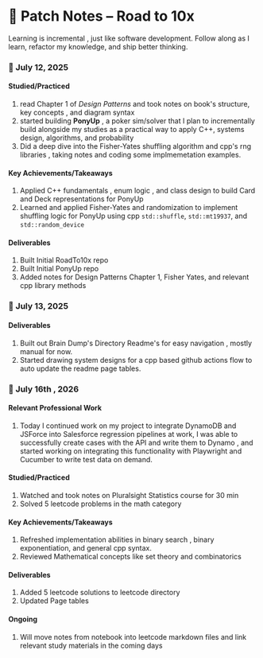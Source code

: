 # 🧠 Patch Notes – Road to 10x

Learning is incremental , just like software development. 
Follow along as I learn, refactor my knowledge, and ship better thinking.

### 📅 July 12, 2025

#### Studied/Practiced
1. read Chapter 1 of *Design Patterns* and took notes on book's structure, key concepts , and diagram syntax
1. started building **PonyUp** , a poker sim/solver that I plan to incrementally build alongside my studies as a practical way to apply C++, systems design, algorithms, and probability
1. Did a deep dive into the Fisher-Yates shuffling algorithm and cpp's rng libraries , taking notes and coding some implmemetation examples.
#### Key Achievements/Takeaways
1.  Applied C++ fundamentals , enum logic , and class design to build Card and Deck representations for PonyUp
1. Learned and applied Fisher-Yates and randomization to implement shuffling logic for PonyUp using cpp `std::shuffle`, `std::mt19937`, and `std::random_device` 

#### Deliverables
1. Built Initial RoadTo10x repo 
2. Built Initial PonyUp repo
3. Added notes for Design Patterns Chapter 1,  Fisher Yates, and relevant cpp library methods

### 📅 July 13, 2025

#### Deliverables 
1. Built out Brain Dump's Directory Readme's for easy navigation , mostly manual for now. 
2. Started drawing system designs for a cpp based github actions flow to auto update the readme page tables. 

### 📅 July 16th , 2026

#### Relevant Professional Work
1. Today I continued work on my project to integrate DynamoDB and JSForce into Salesforce regression pipelines at work, I was able to successfully create cases with the API and write them to Dynamo , and started working on integrating this functionality with Playwright and Cucumber to write test data on demand. 

#### Studied/Practiced
1. Watched and took notes on Pluralsight Statistics course for 30 min 
2. Solved 5 leetcode problems in the math category

#### Key Achievements/Takeaways
1. Refreshed implementation abilities in binary search , binary exponentiation, and general cpp syntax.
2. Reviewed Mathematical concepts like set theory and combinatorics

#### Deliverables
1. Added 5 leetcode solutions to leetcode directory
2. Updated Page tables 

#### Ongoing 

1. Will move notes from notebook into leetcode markdown files and link relevant study materials in the coming days






